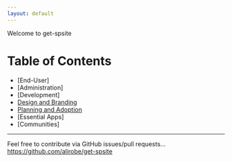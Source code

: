 ```yaml
---
layout: default
---
```


Welcome to get-spsite

# Table of Contents 

* [End-User]
* [Administration]
* [Development]
* [Design and Branding](Design)
* [Planning and Adoption](Planning-Adoption)
* [Essential Apps]
* [Communities]

---

Feel free to contribute via GitHub issues/pull requests... <https://github.com/alirobe/get-spsite>